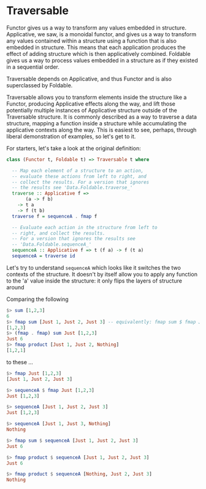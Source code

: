 # Traversable

Functor gives us a way to transform any values embedded in structure. 
Applicative, we saw, is a monoidal functor, and gives us a way to transform
any values contained within a structure using a function that is also
embedded in structure. This means that each application produces the effect of 
adding structure which is then applicatively combined. Foldable gives us a way
to process values embedded in a structure as if they existed in a sequential order.

Traversable depends on Applicative, and thus Functor and is also superclassed by Foldable.

Traversable allows you to transform elements inside the structure like a Functor, producing
Applicative effects along the way, and lift those potentially multiple instances of Applicative
structure outside of the Traversable structure. It is commonly described as a way to
traverse a data structure, mapping a function inside a structure while accumulating the
applicative contexts along the way. This is easiest to see, perhaps, through liberal 
demonstration of examples, so let's get to it.

For starters, let's take a look at the original
definition:
```haskell
class (Functor t, Foldable t) => Traversable t where

  -- Map each element of a structure to an action,
  -- evaluate these actions from left to right, and 
  -- collect the results. For a version that ignores
  -- the results see 'Data.Foldable.traverse_'
  traverse :: Applicative f =>
       (a -> f b)
    -> t a
    -> f (t b)
  traverse f = sequenceA . fmap f

  -- Evaluate each action in the structure from left to
  -- right, and collect the results. 
  -- For a version that ignores the results see
  -- 'Data.Foldable.sequenceA_'
  sequenceA :: Applicative f => t (f a) -> f (t a)
  sequenceA = traverse id

```
Let's try to understand `sequenceA` which looks like it 
switches the two contexts of the structure. It doesn't by
itself allow you to apply any function to the 'a' value inside
the structure: it only flips the layers of structure around

Comparing the following 
```haskell
$> sum [1,2,3]
6
$> fmap sum [Just 1, Just 2, Just 3] -- equivalently: fmap sum $ fmap Just [1,2,3]
[1,2,3]
$> (fmap . fmap) sum Just [1,2,3]
Just 6
$> fmap product [Just 1, Just 2, Nothing]
[1,2,1]

``` 
to these ...
```haskell
$> fmap Just [1,2,3]
[Just 1, Just 2, Just 3]

$> sequenceA $ fmap Just [1,2,3]
Just [1,2,3]

$> sequenceA [Just 1, Just 2, Just 3]
Just [1,2,3]

$> sequenceA [Just 1, Just 3, Nothing]
Nothing

$> fmap sum $ sequenceA [Just 1, Just 2, Just 3]
Just 6

$> fmap product $ sequenceA [Just 1, Just 2, Just 3]
Just 6

$> fmap product $ sequenceA [Nothing, Just 2, Just 3]
Nothing
```


